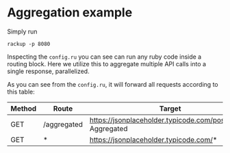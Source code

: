 # Aggregation example

Simply run

```
rackup -p 8080
```

Inspecting the `config.ru` you can see can run any ruby code inside a routing block. Here we utilize
this to aggregate multiple API calls into a single response, parallelized.

As you can see from the `config.ru`, it will forward all requests according to this table:

| Method | Route         | Target                                                       |
|--------|---------------|--------------------------------------------------------------|
| GET    | /aggregated   | https://jsonplaceholder.typicode.com/posts/(1..5) Aggregated |
| GET    | *             | https://jsonplaceholder.typicode.com/*                       |
